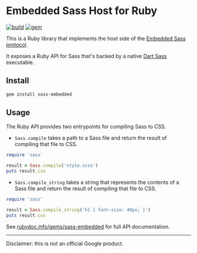 # Embedded Sass Host for Ruby

[![build](https://github.com/ntkme/sass-embedded-host-ruby/actions/workflows/build.yml/badge.svg)](https://github.com/ntkme/sass-embedded-host-ruby/actions/workflows/build.yml)
[![gem](https://badge.fury.io/rb/sass-embedded.svg)](https://rubygems.org/gems/sass-embedded)

This is a Ruby library that implements the host side of the [Embedded Sass protocol](https://github.com/sass/sass-embedded-protocol).

It exposes a Ruby API for Sass that's backed by a native [Dart Sass](https://sass-lang.com/dart-sass) executable.

## Install

``` sh
gem install sass-embedded
```

## Usage

The Ruby API provides two entrypoints for compiling Sass to CSS.

- `Sass.compile` takes a path to a Sass file and return the result of compiling that file to CSS.

``` ruby
require 'sass'

result = Sass.compile('style.scss')
puts result.css
```

- `Sass.compile_string` takes a string that represents the contents of a Sass file and return the result of compiling that file to CSS.

``` ruby
require 'sass'

result = Sass.compile_string('h1 { font-size: 40px; }')
puts result.css
```

See [rubydoc.info/gems/sass-embedded](https://rubydoc.info/gems/sass-embedded) for full API documentation.

---

Disclaimer: this is not an official Google product.

